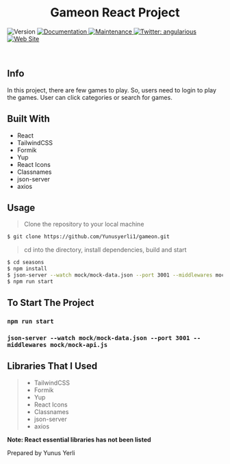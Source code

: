 <h1 align="center">Gameon React Project</h1>
<p>
  <img alt="Version" src="https://img.shields.io/badge/version-1.0.0-blue.svg?cacheSeconds=2592000" />
  <a href="https://github.com/yunusyerli1/gameon/blob/master/gameon/README.md" target="_blank">
    <img alt="Documentation" src="https://img.shields.io/badge/documentation-yes-brightgreen.svg" />
  </a>
  <a href="https://github.com/yunusyerli1/gameon/blob/master/gameon" target="_blank">
    <img alt="Maintenance" src="https://img.shields.io/badge/Maintained%3F-yes-green.svg" />
  </a>
  <a href="https://twitter.com/angularious" target="_blank">
    <img alt="Twitter: angularious" src="https://img.shields.io/twitter/url?style=social&url=https%3A%2F%2Ftwitter.com%2Fangularious" />
  </a>
  <a href="https://github.com/yunusyerli1/gameon" target="_blank">
    <img alt="Web Site" src="https://res.cloudinary.com/yerli/image/upload/v1680526424/Project/games_syb9ll.png" />
  </a>
</p>


<br>

## Info
In this project, there are few games to play. So, users need to login to play the games. User can click categories or search for games.

## Built With

- React
- TailwindCSS
- Formik
- Yup
- React Icons
- Classnames
- json-server
- axios




## Usage

> Clone the repository to your local machine

```sh
$ git clone https://github.com/Yunusyerli1/gameon.git
```

> cd into the directory, install dependencies, build and start

```sh
$ cd seasons
$ npm install
$ json-server --watch mock/mock-data.json --port 3001 --middlewares mock/mock-api.js
$ npm run start
```


## To Start The Project

### `npm run start`
### `json-server --watch mock/mock-data.json --port 3001 --middlewares mock/mock-api.js`

## Libraries That I Used

> - TailwindCSS
> - Formik
> - Yup
> - React Icons
> - Classnames
> - json-server
> - axios



**Note: React essential libraries has not been listed**

Prepared by Yunus Yerli
